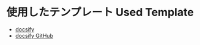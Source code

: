 # 使用したテンプレート Used Template
- [docsify](https://docsify.js.org/)
- [docsify GitHub](https://github.com/docsifyjs/docsify/)
